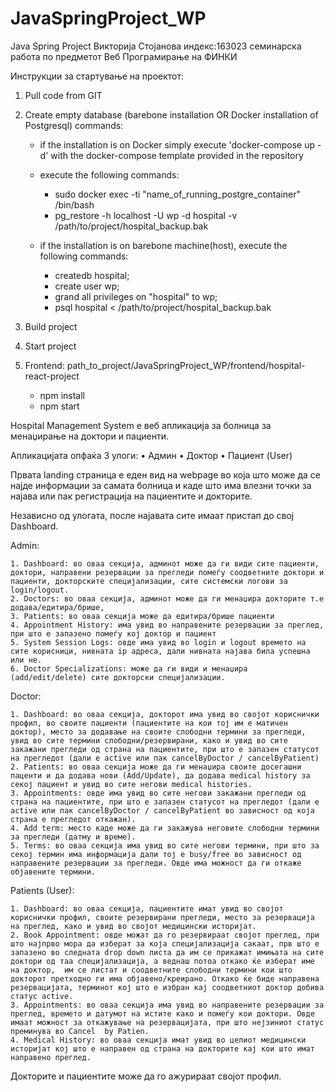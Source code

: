 # JavaSpringProject_WP
Java Spring Project 
Викторија Стојанова индекс:163023 
семинарска работа по предметот Веб Програмирање на ФИНКИ

Инструкции за стартување на проектот:
1. Pull code from GIT
2. Create empty database (barebone installation OR Docker installation of Postgresql)
commands:
	- if the installation is on Docker simply execute 'docker-compose up -d' with the docker-compose template provided in the repository
  	- execute the following commands:
      - sudo docker exec -ti "name_of_running_postgre_container" /bin/bash
      - pg_restore -h localhost -U wp -d hospital -v /path/to/project/hospital_backup.bak

		
	- if the installation is on barebone machine(host), execute the following commands:
		- createdb hospital;
		- create user wp;
		- grand all privileges on "hospital" to wp;
		- psql hospital < /path/to/project/hospital_backup.bak

3. Build project 
4. Start project
5. Frontend:  path_to_project/JavaSpringProject_WP/frontend/hospital-react-project
	- npm install
	- npm start
	

Hospital Management System е веб апликација за болница за менаџирање на доктори и пациенти.

Апликацијата опфаќа 3 улоги: 
	• Админ
	• Доктор
	• Пациент (User)

Првата landing страница е еден вид на webpage во која што може да се најде информации за самата болница и каде што има влезни точки за најава или пак регистрација на пациентите и докторите.

Независно од улогата, после најавата сите имаат пристап до свој Dashboard.

Admin:

	1. Dashboard: во оваа секција, админот може да ги види сите пациенти, доктори, направени резервации за прегледи помеѓу соодветните доктори и пациенти, докторските специјализации, сите системски логови за login/logout.
	2. Doctors: во оваа секција, админот може да ги менаџира докторите т.е додава/едитира/брише,
	3. Patients: во оваа секција може да едитира/брише пациенти
	4. Appointment History: има увид во направените резервации за преглед, при што е запазено помеѓу кој доктор и пациент
	5. System Session Logs: овде има увид во login и logout времето на сите корисници, нивната ip адреса, дали нивната најава била успешна или не.
	6. Doctor Specializations: може да ги види и менаџира (add/edit/delete) сите докторски специјализации.

Doctor:

	1. Dashboard: во оваа секција, докторот има увид во својот кориснички профил, во своите пациенти (пациентите на кои тој им е матичен доктор), место за додавање на своите слободни термини за прегледи, увид во сите термини слободни/резервирани, како и увид во сите закажани прегледи од страна на пациентите, при што е запазен статусот на прегледот (дали е active или пак cancelByDoctor / cancelByPatient)
	2. Patients: во оваа секција може да ги менаџира своите досегашни паценти и да додава нови (Add/Update), да додава medical history за секој пациент и увид во сите негови medical histories.
	3. Appointments: овде има увид во сите негови закажани прегледи од страна на пациентите, при што е запазен статусот на прегледот (дали е active или пак cancelByDoctor / cancelByPatient во зависност од која страна е прегледот откажан).
	4. Add term: место каде може да ги закажува неговите слободни термини за прегледи (датму и време).
	5. Terms: во оваа секција има увид во сите негови термини, при што за секој термин има информација дали тој е busy/free во зависност од направените резервации за прегледи. Овде има можност да ги откаже објавените термини.


 Patients (User):

	1. Dashboard: во оваа секција, пациентите имат увид во својот кориснички профил, своите резервирани прегледи, место за резервација на преглед, како и увид во својот медицински историјат.
	2. Book Appointment: овде можат да го резервираат својот преглед, при што најпрво мора да изберат за која специјализација сакаат, прв што е запазено во следната drop down листа да им се прикажат имињата на сите доктори од таа специјализација, а веднаш потоа откако ќе изберат име на доктор,  им се листат и соодветните слободни термини кои што докторот претходно ги има објавено/креирано. Откако ќе биде направена резервацијата, терминот кој што е избран кај соодветниот доктор добива статус active.
	3. Appointments: во оваа секција има увид во направените резервации за преглед, времето и датумот на истите како и помеѓу кои доктори. Овде имаат можност за откажување на резервацијата, при што нејзиниот статус преминува во Cancel  by Patien.
	4. Medical History: во оваа секција имат увид во целиот медицински историјат кој што е направен од страна на докторите кај кои што имат направено преглед.

Докторите и пациентите може да го ажурираат својот профил.


